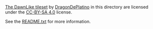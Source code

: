 [The DawnLike tileset](https://opengameart.org/users/dragondeplatino) by [DragonDePlatino](https://opengameart.org/users/dragondeplatino) in this directory are licensed under the [CC-BY-SA 4.0](https://creativecommons.org/licenses/by/4.0/) license.

See the [README.txt](README.txt) for more information.
